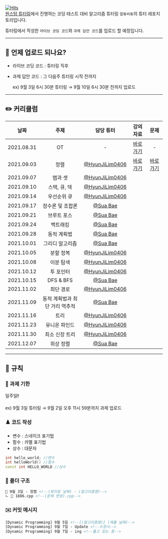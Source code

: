 [![Hits](https://hits.seeyoufarm.com/api/count/incr/badge.svg?url=https%3A%2F%2Fgithub.com%2FAltu-Bitu%2FNotice&count_bg=%2379C83D&title_bg=%23555555&icon=&icon_color=%23E7E7E7&title=hits&edge_flat=false)](https://hits.seeyoufarm.com)  
[원스탑 튜터링](https://cyber.ewha.ac.kr/course/view.php?id=84685)에서 진행하는 코딩 테스트 대비 알고리즘 튜터링 `알튜비튜`의 튜터 레포지토리입니다.

튜터링에서 작성한 `라이브 코딩 코드`와 `과제 답안 코드`를 업로드 할 예정입니다.

---

## 📅 언제 업로드 되나요?

- 라이브 코딩 코드 : 튜터링 직후
- 과제 답안 코드 : 그 다음주 튜터링 시작 전까지

    ex) 9월 3일 6시 30분 튜터링 → 9월 10일 6시 30분 전까지 업로드

---   
## ✏️ 커리큘럼   
|    날짜    | 주제 | 담당 튜터 | 강의 자료 | 문제 |
|:----------:|:----:|:---------:|:---------:|:----:|
| 2021.08.31 |  OT  |     -     |[바로가기](https://github.com/Altu-Bitu/Notice/blob/main/%EA%B0%95%EC%9D%98%20%EC%9E%90%EB%A3%8C/0.%20OT.pdf)|-|
| 2021.09.03 |정렬|[@HyunJiLim0406](https://github.com/HyunJiLim0406)|[바로가기](https://github.com/Altu-Bitu/Notice/blob/main/%EA%B0%95%EC%9D%98%20%EC%9E%90%EB%A3%8C/1.%20%EC%A0%95%EB%A0%AC.pdf)|[바로가기](https://github.com/Altu-Bitu/Notice/tree/main/9%EC%9B%94%203%EC%9D%BC%20-%20%EC%A0%95%EB%A0%AC)|
| 2021.09.07 |맵과 셋|[@HyunJiLim0406](https://github.com/HyunJiLim0406)|           |       |
| 2021.09.10 |스택, 큐, 덱|[@HyunJiLim0406](https://github.com/HyunJiLim0406)|           |       |
| 2021.09.14 |우선순위 큐|[@HyunJiLim0406](https://github.com/HyunJiLim0406)|           |       |
| 2021.09.17 |정수론 및 조합론|[@Sua Bae](https://github.com/bsa0322)|           |       |
| 2021.09.21 |브루트 포스|[@Sua Bae](https://github.com/bsa0322)|           |       |
| 2021.09.24 |백트래킹|[@Sua Bae](https://github.com/bsa0322)|           |       |
| 2021.09.28 |동적 계획법|[@Sua Bae](https://github.com/bsa0322)|           |       |
| 2021.10.01 |그리디 알고리즘|[@Sua Bae](https://github.com/bsa0322)|           |       |
| 2021.10.05 |분할 정복|[@HyunJiLim0406](https://github.com/HyunJiLim0406)|           |       |
| 2021.10.08 |이분 탐색|[@HyunJiLim0406](https://github.com/HyunJiLim0406)|           |       |
| 2021.10.12 |투 포인터|[@HyunJiLim0406](https://github.com/HyunJiLim0406)|           |       |
| 2021.10.15 |DFS & BFS|[@Sua Bae](https://github.com/bsa0322)|           |       |
| 2021.11.02 |최단 경로|[@HyunJiLim0406](https://github.com/HyunJiLim0406)|           |       |
| 2021.11.09 |동적 계획법과 최단 거리 역추적|[@Sua Bae](https://github.com/bsa0322)|           |       |
| 2021.11.16 |트리|[@HyunJiLim0406](https://github.com/HyunJiLim0406)|           |       |
| 2021.11.23 |유니온 파인드|[@HyunJiLim0406](https://github.com/HyunJiLim0406)|           |       |
| 2021.11.30 |최소 신장 트리|[@HyunJiLim0406](https://github.com/HyunJiLim0406)|           |       |
| 2021.12.07 |위상 정렬|[@Sua Bae](https://github.com/bsa0322)|           |       |   
---

## 🤙 규칙

### 🎉 과제 기한

일주일❗

ex) 9월 3일 튜터링 → 9월 2일 오후 11시 59분까지 과제 업로드

### ♟️ 코드 작성

- 변수 : 스네이크 표기법
- 함수 : 카멜 표기법
- 상수 : 대문자

```cpp
int hello_world; //변수
int helloWorld() //함수
const int HELLO_WORLD //상수
```

### 📁 폴더 구조

```html
📁 9월 3일 - 정렬 <!--(튜터링 날짜) - (알고리즘명)-->
ㄴ 📄 1886.cpp <!--(문제 번호).cpp-->
```

### ✉️ 커밋 메시지

```html
[Dynamic Programming] 9월 5일 <!--[(알고리즘명)] (제출 날짜)-->
[Dynamic Programming] 9월 7일 - Update <!--수정시-->
[Dynamic Programming] 9월 7일 - ing <!--풀고 있는 중-->
```
